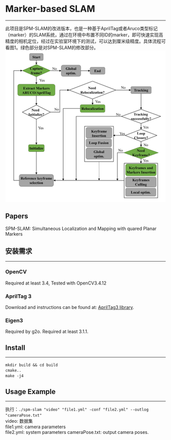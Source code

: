 # Marker-based SLAM
***
此项目是SPM-SLAM的改进版本，也是一种基于AprilTag或者Aruco类型标记（marker）的SLAM系统，通过在环境中布置不同ID的marker，即可快速实现高精度的相机定位，经过在实验室环境下的测试，可以达到厘米级精度。具体流程可看图1。绿色部分是对SPM-SLAM的修改部分。  
![图1](https://github.com/BIT-wangzb/Marker-based-SLAM/blob/master/image/流程图.jpg "图1")
## Papers
SPM-SLAM: Simultaneous Localization and Mapping with quared Planar Markers
## 安装需求
***
### OpenCV
Required at least 3.4, Tested with OpenCV3.4.12

### AprilTag 3
Download and instructions can be found at: [AprilTag3 library](https://github.com/AprilRobotics/apriltag).

### Eigen3
Required by g2o. Required at least 3.1.1.

## Install
***
`mkdir build && cd build`  
`cmake..`  
`make -j4`

## Usage Example
***
执行：`./spm-slam "video" "file1.yml" -conf "file2.yml" --outlog "cameraPose.txt"`  
video: 数据集  
file1.yml: camera parameters  
file2.yml: system parameters
cameraPose.txt: output camera poses.